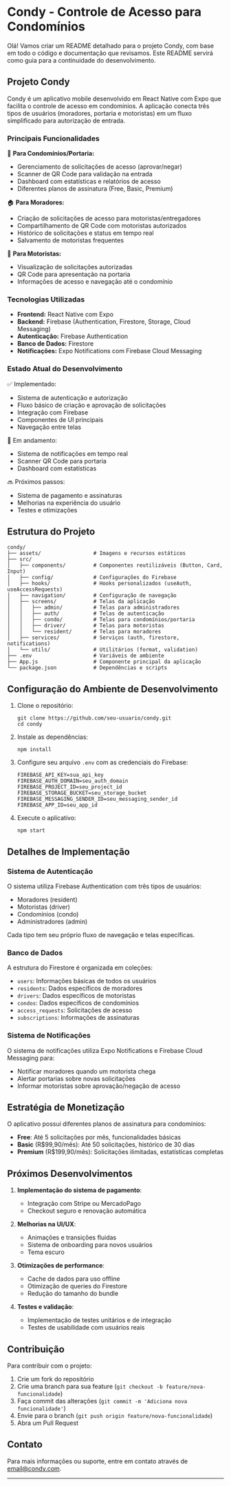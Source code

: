 # Condy - Controle de Acesso para Condomínios

Olá! Vamos criar um README detalhado para o projeto Condy, com base em todo o código e documentação que revisamos. Este README servirá como guia para a continuidade do desenvolvimento.

## Projeto Condy

Condy é um aplicativo mobile desenvolvido em React Native com Expo que facilita o controle de acesso em condomínios. A aplicação conecta três tipos de usuários (moradores, portaria e motoristas) em um fluxo simplificado para autorização de entrada.

### Principais Funcionalidades

🏢 **Para Condomínios/Portaria:**
- Gerenciamento de solicitações de acesso (aprovar/negar)
- Scanner de QR Code para validação na entrada
- Dashboard com estatísticas e relatórios de acesso
- Diferentes planos de assinatura (Free, Basic, Premium)

🏠 **Para Moradores:**
- Criação de solicitações de acesso para motoristas/entregadores
- Compartilhamento de QR Code com motoristas autorizados
- Histórico de solicitações e status em tempo real
- Salvamento de motoristas frequentes

🚗 **Para Motoristas:**
- Visualização de solicitações autorizadas
- QR Code para apresentação na portaria
- Informações de acesso e navegação até o condomínio

### Tecnologias Utilizadas

- **Frontend:** React Native com Expo
- **Backend:** Firebase (Authentication, Firestore, Storage, Cloud Messaging)
- **Autenticação:** Firebase Authentication
- **Banco de Dados:** Firestore
- **Notificações:** Expo Notifications com Firebase Cloud Messaging

### Estado Atual do Desenvolvimento

✅ Implementado:
- Sistema de autenticação e autorização
- Fluxo básico de criação e aprovação de solicitações
- Integração com Firebase
- Componentes de UI principais
- Navegação entre telas

🔄 Em andamento:
- Sistema de notificações em tempo real
- Scanner QR Code para portaria
- Dashboard com estatísticas

🔜 Próximos passos:
- Sistema de pagamento e assinaturas
- Melhorias na experiência do usuário
- Testes e otimizações

## Estrutura do Projeto

```
condy/
├── assets/                 # Imagens e recursos estáticos
├── src/
│   ├── components/         # Componentes reutilizáveis (Button, Card, Input)
│   ├── config/             # Configurações do Firebase
│   ├── hooks/              # Hooks personalizados (useAuth, useAccessRequests)
│   ├── navigation/         # Configuração de navegação
│   ├── screens/            # Telas da aplicação
│   │   ├── admin/          # Telas para administradores
│   │   ├── auth/           # Telas de autenticação
│   │   ├── condo/          # Telas para condomínios/portaria
│   │   ├── driver/         # Telas para motoristas
│   │   └── resident/       # Telas para moradores
│   ├── services/           # Serviços (auth, firestore, notifications)
│   └── utils/              # Utilitários (format, validation)
├── .env                    # Variáveis de ambiente
├── App.js                  # Componente principal da aplicação
└── package.json            # Dependências e scripts
```

## Configuração do Ambiente de Desenvolvimento

1. Clone o repositório:
   ```
   git clone https://github.com/seu-usuario/condy.git
   cd condy
   ```

2. Instale as dependências:
   ```
   npm install
   ```

3. Configure seu arquivo `.env` com as credenciais do Firebase:
   ```
   FIREBASE_API_KEY=sua_api_key
   FIREBASE_AUTH_DOMAIN=seu_auth_domain
   FIREBASE_PROJECT_ID=seu_project_id
   FIREBASE_STORAGE_BUCKET=seu_storage_bucket
   FIREBASE_MESSAGING_SENDER_ID=seu_messaging_sender_id
   FIREBASE_APP_ID=seu_app_id
   ```

4. Execute o aplicativo:
   ```
   npm start
   ```

## Detalhes de Implementação

### Sistema de Autenticação

O sistema utiliza Firebase Authentication com três tipos de usuários:
- Moradores (resident)
- Motoristas (driver)
- Condomínios (condo)
- Administradores (admin)

Cada tipo tem seu próprio fluxo de navegação e telas específicas.

### Banco de Dados

A estrutura do Firestore é organizada em coleções:
- `users`: Informações básicas de todos os usuários
- `residents`: Dados específicos de moradores
- `drivers`: Dados específicos de motoristas
- `condos`: Dados específicos de condomínios
- `access_requests`: Solicitações de acesso
- `subscriptions`: Informações de assinaturas

### Sistema de Notificações

O sistema de notificações utiliza Expo Notifications e Firebase Cloud Messaging para:
- Notificar moradores quando um motorista chega
- Alertar portarias sobre novas solicitações
- Informar motoristas sobre aprovação/negação de acesso

## Estratégia de Monetização

O aplicativo possui diferentes planos de assinatura para condomínios:
- **Free**: Até 5 solicitações por mês, funcionalidades básicas
- **Basic** (R$99,90/mês): Até 50 solicitações, histórico de 30 dias
- **Premium** (R$199,90/mês): Solicitações ilimitadas, estatísticas completas

## Próximos Desenvolvimentos

1. **Implementação do sistema de pagamento**:
   - Integração com Stripe ou MercadoPago
   - Checkout seguro e renovação automática

2. **Melhorias na UI/UX**:
   - Animações e transições fluidas
   - Sistema de onboarding para novos usuários
   - Tema escuro

3. **Otimizações de performance**:
   - Cache de dados para uso offline
   - Otimização de queries do Firestore
   - Redução do tamanho do bundle

4. **Testes e validação**:
   - Implementação de testes unitários e de integração
   - Testes de usabilidade com usuários reais

## Contribuição

Para contribuir com o projeto:
1. Crie um fork do repositório
2. Crie uma branch para sua feature (`git checkout -b feature/nova-funcionalidade`)
3. Faça commit das alterações (`git commit -m 'Adiciona nova funcionalidade'`)
4. Envie para o branch (`git push origin feature/nova-funcionalidade`)
5. Abra um Pull Request

## Contato

Para mais informações ou suporte, entre em contato através de [email@condy.com](mailto:email@condy.com).

---

